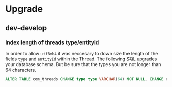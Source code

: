 # Upgrade

## dev-develop

### Index length of threads type/entityId

In order to allow `utf8mb4` it was neccesary to down size the length of the fields `type` and `entityId` within the
Thread. The following SQL upgrades your database schema. But be sure that the types you are not longer than 64
characters.

```sql
ALTER TABLE com_threads CHANGE type type VARCHAR(64) NOT NULL, CHANGE entityId entityId VARCHAR(64) NOT NULL;
```
